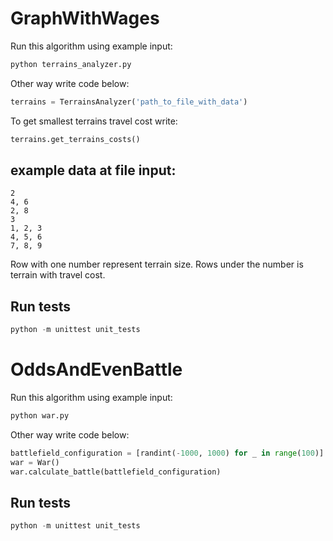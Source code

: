 # GraphWithWages
Run this algorithm using example input:
```python
python terrains_analyzer.py
```
Other way write code below:
```python
terrains = TerrainsAnalyzer('path_to_file_with_data')
```

To get smallest terrains travel cost write:
```python
terrains.get_terrains_costs()
```
## example data at file input:
```
2
4, 6
2, 8
3
1, 2, 3
4, 5, 6
7, 8, 9
```

Row with one number represent terrain size.
Rows under the number is terrain with travel cost.

## Run tests 

```python
python -m unittest unit_tests
```

# OddsAndEvenBattle
Run this algorithm using example input:

```python
python war.py
```

Other way write code below:

```python
battlefield_configuration = [randint(-1000, 1000) for _ in range(100)]
war = War()
war.calculate_battle(battlefield_configuration)
```
## Run tests 

```python
python -m unittest unit_tests
```

   
